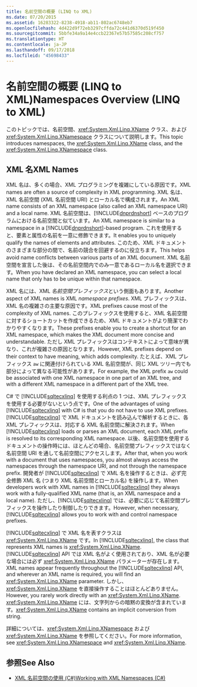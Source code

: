 ```yaml
---
title: 名前空間の概要 (LINQ to XML)
ms.date: 07/20/2015
ms.assetid: 16283322-8238-4918-ab11-802ac6748eb7
ms.openlocfilehash: 4d422d9f72eb3297cffda72c441d6370d519f450
ms.sourcegitcommit: 5bbfe34a9a14e4ccb22367e57b57585c208cf757
ms.translationtype: HT
ms.contentlocale: ja-JP
ms.lasthandoff: 09/17/2018
ms.locfileid: "45698433"
---
```

# <a name="namespaces-overview-linq-to-xml"></a><span data-ttu-id="f4940-102">名前空間の概要 (LINQ to XML)</span><span class="sxs-lookup"><span data-stu-id="f4940-102">Namespaces Overview (LINQ to XML)</span></span>
<span data-ttu-id="f4940-103">このトピックでは、名前空間、<xref:System.Xml.Linq.XName> クラス、および <xref:System.Xml.Linq.XNamespace> クラスについて説明します。</span><span class="sxs-lookup"><span data-stu-id="f4940-103">This topic introduces namespaces, the <xref:System.Xml.Linq.XName> class, and the <xref:System.Xml.Linq.XNamespace> class.</span></span>  
  
## <a name="xml-names"></a><span data-ttu-id="f4940-104">XML 名</span><span class="sxs-lookup"><span data-stu-id="f4940-104">XML Names</span></span>  
 <span data-ttu-id="f4940-105">XML 名は、多くの場合、XML プログラミングを複雑にしている原因です。</span><span class="sxs-lookup"><span data-stu-id="f4940-105">XML names are often a source of complexity in XML programming.</span></span> <span data-ttu-id="f4940-106">XML 名は、XML 名前空間 (XML 名前空間 URI) とローカル名で構成されます。</span><span class="sxs-lookup"><span data-stu-id="f4940-106">An XML name consists of an XML namespace (also called an XML namespace URI) and a local name.</span></span> <span data-ttu-id="f4940-107">XML 名前空間は、[!INCLUDE[dnprdnshort](~/includes/dnprdnshort-md.md)] ベースのプログラムにおける名前空間と似ています。</span><span class="sxs-lookup"><span data-stu-id="f4940-107">An XML namespace is similar to a namespace in a [!INCLUDE[dnprdnshort](~/includes/dnprdnshort-md.md)]-based program.</span></span> <span data-ttu-id="f4940-108">これを使用すると、要素と属性の名前を一意に修飾できます。</span><span class="sxs-lookup"><span data-stu-id="f4940-108">It enables you to uniquely qualify the names of elements and attributes.</span></span> <span data-ttu-id="f4940-109">このため、XML ドキュメントのさまざまな部分の間で、名前の競合を回避するのに役立ちます。</span><span class="sxs-lookup"><span data-stu-id="f4940-109">This helps avoid name conflicts between various parts of an XML document.</span></span> <span data-ttu-id="f4940-110">XML 名前空間を宣言した後は、その名前空間内でのみ一意であるローカル名を選択できます。</span><span class="sxs-lookup"><span data-stu-id="f4940-110">When you have declared an XML namespace, you can select a local name that only has to be unique within that namespace.</span></span>  
  
 <span data-ttu-id="f4940-111">XML 名には、XML *名前空間プレフィックス*という側面もあります。</span><span class="sxs-lookup"><span data-stu-id="f4940-111">Another aspect of XML names is XML *namespace prefixes*.</span></span> <span data-ttu-id="f4940-112">XML プレフィックスは、XML 名の複雑さの主要な原因です。</span><span class="sxs-lookup"><span data-stu-id="f4940-112">XML prefixes cause most of the complexity of XML names.</span></span> <span data-ttu-id="f4940-113">このプレフィックスを使用すると、XML 名前空間に対するショートカットを作成できるため、XML ドキュメントがより簡潔でわかりやすくなります。</span><span class="sxs-lookup"><span data-stu-id="f4940-113">These prefixes enable you to create a shortcut for an XML namespace, which makes the XML document more concise and understandable.</span></span> <span data-ttu-id="f4940-114">ただし XML プレフィックスはコンテキストによって意味が異なり、これが複雑さの原因となります。</span><span class="sxs-lookup"><span data-stu-id="f4940-114">However, XML prefixes depend on their context to have meaning, which adds complexity.</span></span> <span data-ttu-id="f4940-115">たとえば、XML プレフィックス `aw` に関連付けられている XML 名前空間が、同じ XML ツリー内でも部分によって異なる可能性があります。</span><span class="sxs-lookup"><span data-stu-id="f4940-115">For example, the XML prefix `aw` could be associated with one XML namespace in one part of an XML tree, and with a different XML namespace in a different part of the XML tree.</span></span>  
  
 <span data-ttu-id="f4940-116">C# で [!INCLUDE[sqltecxlinq](~/includes/sqltecxlinq-md.md)] を使用する利点の 1 つは、XML プレフィックスを使用する必要がないという点です。</span><span class="sxs-lookup"><span data-stu-id="f4940-116">One of the advantages of using [!INCLUDE[sqltecxlinq](~/includes/sqltecxlinq-md.md)] with C# is that you do not have to use XML prefixes.</span></span> <span data-ttu-id="f4940-117">[!INCLUDE[sqltecxlinq](~/includes/sqltecxlinq-md.md)] で XML ドキュメントを読み込んで解析するときに、各 XML プレフィックスは、対応する XML 名前空間に解決されます。</span><span class="sxs-lookup"><span data-stu-id="f4940-117">When [!INCLUDE[sqltecxlinq](~/includes/sqltecxlinq-md.md)] loads or parses an XML document, each XML prefix is resolved to its corresponding XML namespace.</span></span> <span data-ttu-id="f4940-118">以後、名前空間を使用するドキュメントの操作時には、ほとんどの場合、名前空間プレフィックスではなく名前空間 URI を通して名前空間にアクセスします。</span><span class="sxs-lookup"><span data-stu-id="f4940-118">After that, when you work with a document that uses namespaces, you almost always access the namespaces through the namespace URI, and not through the namespace prefix.</span></span> <span data-ttu-id="f4940-119">開発者が [!INCLUDE[sqltecxlinq](~/includes/sqltecxlinq-md.md)] で XML 名を操作するときは、必ず完全修飾 XML 名 (つまり XML 名前空間とローカル名) を操作します。</span><span class="sxs-lookup"><span data-stu-id="f4940-119">When developers work with XML names in [!INCLUDE[sqltecxlinq](~/includes/sqltecxlinq-md.md)] they always work with a fully-qualified XML name (that is, an XML namespace and a local name).</span></span> <span data-ttu-id="f4940-120">ただし、[!INCLUDE[sqltecxlinq](~/includes/sqltecxlinq-md.md)] では、必要に応じて名前空間プレフィックスを操作したり制御したりできます。</span><span class="sxs-lookup"><span data-stu-id="f4940-120">However, when necessary, [!INCLUDE[sqltecxlinq](~/includes/sqltecxlinq-md.md)] allows you to work with and control namespace prefixes.</span></span>  
  
 <span data-ttu-id="f4940-121">[!INCLUDE[sqltecxlinq](~/includes/sqltecxlinq-md.md)] で XML 名を表すクラスは <xref:System.Xml.Linq.XName> です。</span><span class="sxs-lookup"><span data-stu-id="f4940-121">In [!INCLUDE[sqltecxlinq](~/includes/sqltecxlinq-md.md)], the class that represents XML names is <xref:System.Xml.Linq.XName>.</span></span> <span data-ttu-id="f4940-122">[!INCLUDE[sqltecxlinq](~/includes/sqltecxlinq-md.md)] API では XML 名がよく使用されており、XML 名が必要な場合には必ず <xref:System.Xml.Linq.XName> パラメーターが存在します。</span><span class="sxs-lookup"><span data-stu-id="f4940-122">XML names appear frequently throughout the [!INCLUDE[sqltecxlinq](~/includes/sqltecxlinq-md.md)] API, and wherever an XML name is required, you will find an <xref:System.Xml.Linq.XName> parameter.</span></span> <span data-ttu-id="f4940-123">しかし、<xref:System.Xml.Linq.XName> を直接操作することはほとんどありません。</span><span class="sxs-lookup"><span data-stu-id="f4940-123">However, you rarely work directly with an <xref:System.Xml.Linq.XName>.</span></span> <span data-ttu-id="f4940-124"><xref:System.Xml.Linq.XName> には、文字列からの暗黙の変換が含まれています。</span><span class="sxs-lookup"><span data-stu-id="f4940-124"><xref:System.Xml.Linq.XName> contains an implicit conversion from string.</span></span>  
  
 <span data-ttu-id="f4940-125">詳細については、<xref:System.Xml.Linq.XNamespace> および <xref:System.Xml.Linq.XName> を参照してください。</span><span class="sxs-lookup"><span data-stu-id="f4940-125">For more information, see <xref:System.Xml.Linq.XNamespace> and <xref:System.Xml.Linq.XName>.</span></span>  
  
## <a name="see-also"></a><span data-ttu-id="f4940-126">参照</span><span class="sxs-lookup"><span data-stu-id="f4940-126">See Also</span></span>

- [<span data-ttu-id="f4940-127">XML 名前空間の使用 (C#)</span><span class="sxs-lookup"><span data-stu-id="f4940-127">Working with XML Namespaces (C#)</span></span>](../../../../csharp/programming-guide/concepts/linq/working-with-xml-namespaces.md)

